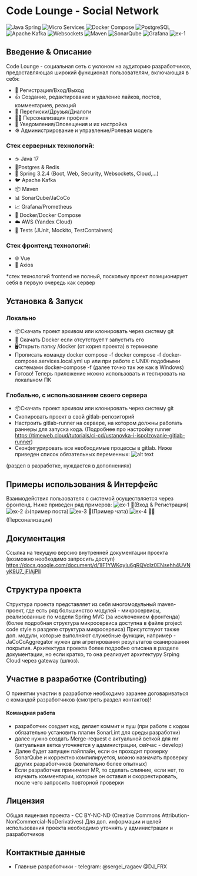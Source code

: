 # Code Lounge - Social Network

![Java Spring](https://img.shields.io/badge/java-spring-cian?logo=spring) ![Micro Services](https://img.shields.io/badge/micro-services-pink) ![Docker Compose](https://img.shields.io/badge/docker-compose-white) ![PostgreSQL](https://img.shields.io/badge/postgre-sql-blue) ![Apache Kafka](https://img.shields.io/badge/apache-kafka-red) ![Websockets](https://img.shields.io/badge/websockets-green) ![Maven](https://img.shields.io/badge/maven-blue) ![SonarQube](https://img.shields.io/badge/sonar-qube-blue) ![Grafana](https://img.shields.io/badge/grafana-orange)
![ex-1](https://i.imgur.com/mLnGxgG.png)
## Введение & Описание

Code Lounge - социальная сеть с уклоном на аудиторию разработчиков, предоставляющая широкий функционал пользователям, включающая в себя:

- 🔑 Регистрация/Вход/Выход
- 👍 Создание, редактирование и удаление лайков, постов, комментариев, реакций
- 💬 Переписки/Друзья/Диалоги
- 🧑‍🎤 Персонализация профиля
- 🔔 Уведомления/Оповещения и их настройка
- ⚙️ Администрирование и управление/Ролевая модель

### Стек серверных технологий:

- ☕ Java 17
- 💾Postgres & Redis
- 🌱 Spring 3.2.4 (Boot, Web, Security, Websockets, Cloud,...)
- 🐦 Apache Kafka
- 📦 Maven
- 📊 SonarQube/JaCoCo
- 📈 Grafana/Prometheus
- 🐳 Docker/Docker Compose
- ☁️ AWS (Yandex Cloud)
- 🧪 Tests (JUnit, Mockito, TestContainers)

### Стек фронтенд технологий:

- 🌐 Vue
- 📡 Axios

*стек технологий frontend не полный, поскольку проект позиционирует себя в первую очередь как сервер

## Установка & Запуск
### Локально
- 📦Скачать проект архивом или клонировать через систему git
- 🐳 Скачать Docker если отсутствует т запустить его
- 🖥️Открыть папку /docker (от корня проекта) в терминале
- Прописать команду docker compose -f docker compose -f docker-compose.services.local.yml up или при работе с UNIX-подобными системами docker-compose -f (далее точно так же как в Windows)
- Готово! Теперь приложение можно использовать и тестировать на локальном ПК
### Глобально, с использованием своего сервера
- 📦Скачать проект архивом или клонировать через систему git
- Скопировать проект в свой gitlab-репозиторий
- Настроить gitlab-runner на сервере, на котором должны работать раннеры для запуска кода. (Подробнее про настройку runner https://timeweb.cloud/tutorials/ci-cd/ustanovka-i-ispolzovanie-gitlab-runner)
- Сконфигурировать все необходимые процессы в gitlab. Ниже приведен список обязательных переменных:
![alt text](https://i.imgur.com/llu67ui.png)

(раздел в разработке, нуждается в дополнениях)
## Примеры использования & Интерфейс
Взаимодействия пользователя с системой осуществляется через фронтенд. Ниже приведен ряд примеров:
![ex-1](https://i.imgur.com/mLnGxgG.png)
🔑(Вход & Регистрация)
![ex-2](https://i.imgur.com/ND9m1jy.png)
👍(пример поста)
![ex-3](https://i.imgur.com/bKUU1ol.png)
💬(Пример чата)
![ex-4](https://i.imgur.com/VEcMuII.png)
🧑‍🎤(Персонализация)
## Документация
Ссылка на текущую версию внутренней документации проекта (возможно необходимо запросить доступ)
https://docs.google.com/document/d/1IF1YWKqyIu6gRQVdlz0ENsehh4UVNyK9U7_jFlAjPlI
## Структура проекта
Структура проекта представляет из себя многомодульный maven-проект, где есть ряд большинство модулей - микросервисы, реализованные по модели Spring MVC (за исключением фронтенда) (более подробная структура микросервиса доступна в файле project code style в разделе структура микросервиса)
Присутствуют также доп. модули, которые выполняют служебные функции, например - JaCoCoAggregator нужен для агрегирования результатов сканирования покрытия.
Архитектура проекта более подробно описана в разделе документации, но если кратко, то она реализует архитектуру Srping Cloud через gateway (шлюз).
##  Участие в разработке (Contributing)
О принятии участии в разработке необходимо заранее договариваться с командой разработчиков (смотреть раздел контактов)!
#### Командная работа
- разработчик создает код, делает коммит и пуш (при работе  с кодом обязательно установить плагин SonarLint для среды разработки)
- далее нужно создать Merge-request с актуальной веткой для mr (актуальная ветка уточняется у администрации, сейчас - develop)
- Далее будет запущен пайплайн, если он проходит проверку SonarQube и корректно компилируется, можно назначать проверку других разработчиков (желательно более опытных)
- Если разработчик принимает MR, то сделать слияние, если нет, то изучаить комментарии, которые он оставил и скорректировать, после чего запросить повторной проверки
## Лицензия
Общая лицензия проекта - CC BY-NC-ND (Creative Commons Attribution-NonCommercial-NoDerivatives)
Для доп. информации и целей использования проекта необходимо уточнять у администрации и разработчиков
## Контактные данные
- Главные разработчики - telegram: @sergei_ragaev @DJ_FRX


